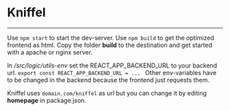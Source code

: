 
# Kniffel
___


Use `npm start` to start the dev-server.
Use `npm build` to get the optimized frontend as html. Copy the folder **build** to the destination and get started with a apache or nginx server.

In */src/logic/utils-env* set the REACT_APP_BACKEND_URL to your backend url.
`export const REACT_APP_BACKEND_URL = ... `
Other env-variables have to be changed in the backend because the frontend just requests them.

Kniffel uses `domain.com/kniffel` as url but you can change it by editing **homepage** in package.json.

